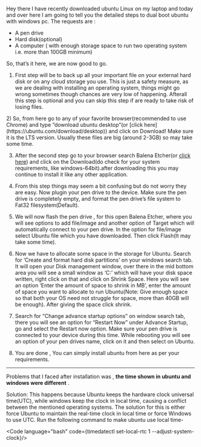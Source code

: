 
<Space p={3}>

Hey there I have recently downloaded ubuntu Linux on my laptop and today and over here I am going to tell you the detailed steps to dual boot ubuntu with windows pc.
The requests are :
-   A pen drive 
-	Hard disk(optional)
-	A computer ( with enough storage space to run two operating system i.e. more than 100GB minimum)
    
<Space p={3}>

So, that’s it here, we are now good to go.
   1)	First step will be to back up all your important file on your external hard disk or on any cloud storage you use. This is just a safety measure, as we are dealing with installing an operating system, things might go wrong sometimes though chances are very low of happening. Afterall this step is optional and you can skip this step if are ready to take risk of losing files.
<Space p={2}>
   2)	So, from here go to any of your favorite browser(recommended to use Chrome) and type “download ubuntu desktop”(or [click here](https://ubuntu.com/download/desktop)) and click on Download! Make sure it is the LTS version. Usually these files are big (around 2-3GB) so may take some time.
<Space p={2}>

   3)	After the second step go to your browser search Balena Etcher(or [click here](https://www.balena.io/etcher/)) and click on the Download(do check for your system requirements, like windows-64bit).after downloading this you may continue to install it like any other application.
<Space p={2}>

   4)	From this step things may seem a bit confusing but do not worry they are easy. Now plugin your pen drive to the device. Make sure the pen drive is completely empty, and  format the pen drive’s file system to Fat32 filesystem(Default).
<Space p={2}>

   5)	We will now flash the pen drive , for this open Balena Etcher, where  you will see options to add file/image and another option of Target which will automatically connect to your pen drive. In the option for file/image select Ubuntu file which you have downloaded. Then click Flash(It may take some time).
<Space p={2}>

   6)	Now we have to allocate some space in the storage for Ubuntu. Search for ‘Create and format hard disk partitions’ on your windows search tab. It will open your Disk management window, over there in the mid bottom area you will see a small window as ‘C:’ which will have your disk space written, right click on that and click on Shrink Space. Here you will see an option ‘Enter the amount of space to shrink in MB’, enter the amount of space you want to allocate to run Ubuntu(Note: Give enough space so that both your OS need not struggle for space, more than 40GB will be enough). After giving the space click shrink.
<Space p={2}>

   7)	 Search for “Change advance startup options” on window search tab, there you will see an option for “Restart Now” under Advance Startup, go and select the Restart now option. Make sure your pen drive is connected to your device during this time. While rebooting you will see an option of your pen drives name, click on it and then select on Ubuntu.
<Space p={2}>

   8)	You are done , You can simply install ubuntu from here as per your requirements. 

<Space p={4}>

---

Problems that I faced after installation was , **the time shown in ubuntu and windows were different** .

Solution: This happens because Ubuntu keeps the hardware clock universal time(UTC), while windows keep the clock in local time, causing a conflict between the mentioned operating systems. The solution for this is either force Ubuntu to maintain the real-time clock in local time or force Windows to use UTC.
Run the following command to make ubuntu use local time- 

<Code language="bash" code={timedatectl set-local-rtc 1 --adjust-system-clock}/>


